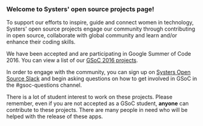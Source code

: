 ### Welcome to Systers' open source projects page!

To support our efforts to inspire, guide and connect women in technology, Systers' open source projects engage our community through contributing in open source, collaborate with global community and learn and/or enhance their coding skills.  

We have been accepted and are participating in Google Summer of Code 2016. You can view a list of our [GSoC 2016 projects](GSoC-2016).

In order to engage with the community, you can sign up on [Systers Open Source Slack](http://systers.io/slack-systers-opensource/) and begin asking questions on how to get involved in GSoC in the #gsoc-questions channel.

There is a lot of student interest to work on these projects. Please remember, even if you are not accepted as a GSoC student, **anyone** can contribute to these projects. There are many people in need who will be helped with the release of these apps.